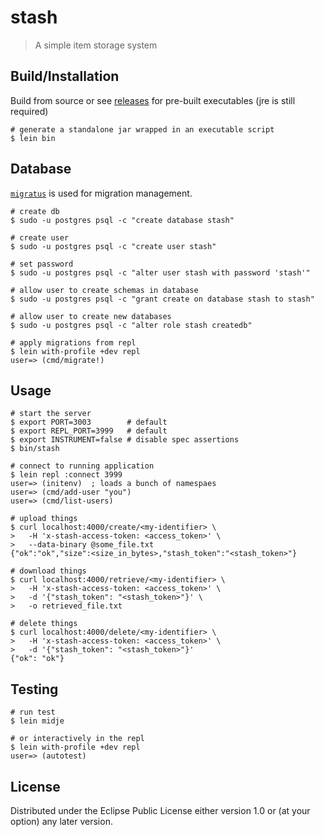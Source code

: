 # stash

> A simple item storage system

## Build/Installation

Build from source or see [releases](https://github.com/jaemk/stash/releases)
for pre-built executables (jre is still required)

```
# generate a standalone jar wrapped in an executable script
$ lein bin
```

## Database

[`migratus`](https://github.com/yogthos/migratus) is used for migration management.

```
# create db
$ sudo -u postgres psql -c "create database stash"

# create user
$ sudo -u postgres psql -c "create user stash"

# set password
$ sudo -u postgres psql -c "alter user stash with password 'stash'"

# allow user to create schemas in database
$ sudo -u postgres psql -c "grant create on database stash to stash"

# allow user to create new databases
$ sudo -u postgres psql -c "alter role stash createdb"

# apply migrations from repl
$ lein with-profile +dev repl
user=> (cmd/migrate!)
```

## Usage

```
# start the server
$ export PORT=3003        # default
$ export REPL_PORT=3999   # default
$ export INSTRUMENT=false # disable spec assertions
$ bin/stash

# connect to running application
$ lein repl :connect 3999
user=> (initenv)  ; loads a bunch of namespaes
user=> (cmd/add-user "you") 
user=> (cmd/list-users)

# upload things
$ curl localhost:4000/create/<my-identifier> \
>   -H 'x-stash-access-token: <access_token>' \
>   --data-binary @some_file.txt
{"ok":"ok","size":<size_in_bytes>,"stash_token":"<stash_token>"}

# download things
$ curl localhost:4000/retrieve/<my-identifier> \
>   -H 'x-stash-access-token: <access_token>' \
>   -d '{"stash_token": "<stash_token>"}' \
>   -o retrieved_file.txt

# delete things
$ curl localhost:4000/delete/<my-identifier> \
>   -H 'x-stash-access-token: <access_token>' \
>   -d '{"stash_token": "<stash_token>"}'
{"ok": "ok"}
```

## Testing

```
# run test
$ lein midje

# or interactively in the repl
$ lein with-profile +dev repl
user=> (autotest)
```

## License

Distributed under the Eclipse Public License either version 1.0 or (at
your option) any later version.
